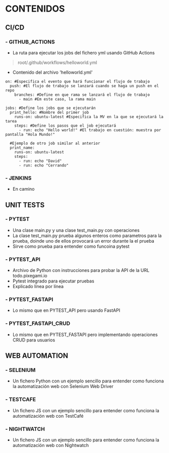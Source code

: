 # CONTENIDOS
## CI/CD
### - GITHUB_ACTIONS
- La ruta para ejecutar los jobs del fichero yml usando GitHub Actions
> root/.github/workflows/helloworld.yml
- Contenido del archivo 'helloworld.yml'
```
on: #Especifica el evento que hará funcionar el flujo de trabajo
  push: #El flujo de trabajo se lanzará cuando se haga un push en el repo
    branches: #Define en que rama se lanzará el flujo de trabajo
      - main #Em este caso, la rama main

jobs: #Define los jobs que se ejecutarán
  print_hello: #Nombre del primer job
    runs-on: ubuntu-latest #Especifica la MV en la que se ejecutará la tarea
    steps: #Define los pasos que el job ejecutará
      - run: echo "Hello world!" #El trabajo en cuestión: muestra por pantalla "Hola Mundo!"

  #Ejemplo de otro job similar al anterior
  print_name:
    runs-on: ubuntu-latest
    steps:
      - run: echo "David"
      - run: echo "Cerrando"
```
### - JENKINS
- En camino


## UNIT TESTS
### - PYTEST
- Una clase main.py y una clase test_main.py con operaciones
- La clase test_main.py prueba algunos enteros como parametros para la prueba, doinde uno de ellos provocará un error durante la el prueba
- Sirve como prueba para entender como funcoina pytest

### - PYTEST_API
- Archivo de Python con instrucciones para probar la API de la URL todo.pixegami.io
- Pytest integrado para ejecutar pruebas
- Explicado línea por línea

### - PYTEST_FASTAPI
- Lo mismo que en PYTEST_API pero usando FastAPI

### - PYTEST_FASTAPI_CRUD
- Lo mismo que en PYTEST_FASTAPI pero implementando operaciones CRUD para usuarios


## WEB AUTOMATION
### - SELENIUM
- Un fichero Python con un ejemplo sencillo para entender como funciona la automatización web con Selenium Web Driver

### - TESTCAFE
- Un fichero JS con un ejemplo sencillo para entender como funciona la automatización web con TestCafé

### - NIGHTWATCH
- Un fichero JS con un ejemplo sencillo para entender como funciona la automatización web con Nightwatch
